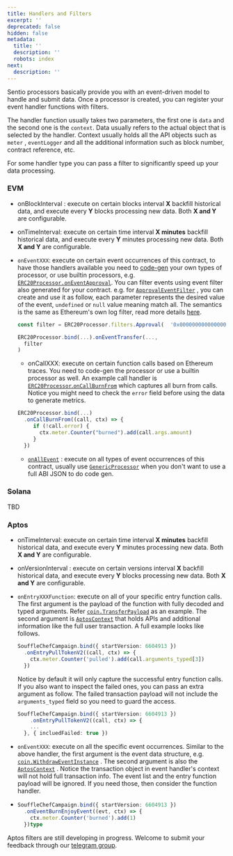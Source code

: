 ```yaml
---
title: Handlers and Filters
excerpt: ''
deprecated: false
hidden: false
metadata:
  title: ''
  description: ''
  robots: index
next:
  description: ''
---
```

Sentio processors basically provide you with an event-driven model to handle and submit data. Once a processor is created, you can register your event handler functions with filters. 

The handler function usually takes two parameters, the first one is `data` and the second one is the `context`. Data usually refers to the actual object that is selected by the handler.  Context usually holds  all the API objects  such as `meter` , `eventLogger` and all the additional information such as block number, contract reference, etc.

For some handler type you can pass a filter to significantly speed up your data processing.

### EVM

* onBlockInterval : execute on certain blocks interval **X** backfill historical data, and execute every **Y** blocks processing new data. Both **X and Y** are configurable.
* onTimeInterval: execute on certain time interval **X minutes** backfill historical data, and execute every **Y** minutes processing new data. Both **X and Y** are configurable.
* `onEventXXX`: execute on certain event occurrences of this contract, to have those handlers available you need to [code-gen](decoding-from-custom-abis) your own types of processor, or use builtin processors, e.g. [`ERC20Processor.onEventApproval`](https://sentioxyz.github.io/sentio-sdk/classes/builtin.erc20.ERC20Processor.html#onEventApproval). You can filter events using event filter also generated for your contract. e.g. for [`ApprovalEventFilter`](https://sentioxyz.github.io/sentio-sdk/types/builtin.erc20.ApprovalEventFilter.html) , you can create and use it as follow, each parameter represents the desired value of the event, `undefined` or `null` value meaning match all.  The semantics is the same as Ethereum's own log filter, read more details [here](https://docs.ethers.io/v5/concepts/events/#events--filters).

  ```typescript
  const filter = ERC20Processor.filters.Approval(  '0x0000000000000000000000000000000000000000',  '0xb329e39ebefd16f40d38f07643652ce17ca5bac1')

  ERC20Processor.bind(...).onEventTransfer(...,
    filter
  )
  ```

  * onCallXXX: execute on certain function calls based on Ethereum traces. You need to code-gen the processor or use a builtin processor as well. An example call handler is [`ERC20Processor`.`onCallBurnFrom`](https://sentioxyz.github.io/sentio-sdk/classes/builtin.erc20.ERC20Processor.html#onCallBurnFrom) which captures all burn from calls. Notice you might need to check the `error` field before using the data to generate metrics. 

  ```typescript
  ERC20Processor.bind(...)
    .onCallBurnFrom((call, ctx) => {
       if (!call.error) {
         ctx.meter.Counter("burned").add(call.args.amount)
       }
    })
  ```

  * [`onAllEvent`](https://sentioxyz.github.io/sentio-sdk/classes/core.BaseProcessor.html#onAllEvents) : execute on all types of event occurrences of this contract, usually use  [`GenericProcessor`](https://sentioxyz.github.io/sentio-sdk/classes/core.GenericProcessor.html) when you don't want to use a full ABI JSON to do code gen.

### Solana

TBD

### Aptos

* onTimeInterval: execute on certain time interval **X minutes** backfill historical data, and execute every **Y** minutes processing new data. Both **X and Y** are configurable.
* onVersionInterval : execute on certain versions interval **X** backfill historical data, and execute every **Y** blocks processing new data. Both **X and Y** are configurable.
* `onEntryXXXFunction`: execute on all of your specific entry function calls. The first argument is the payload of the function with fully decoded and typed arguments. Refer [`coin.TransferPayload`](https://sentioxyz.github.io/sentio-sdk/interfaces/builtin.aptos._0x1.coin.TransferPayload.html) as an example. The second argument is [`AptosContext`](https://sentioxyz.github.io/sentio-sdk/classes/aptos.AptosContext.html) that holds APIs and additional information like the full user transaction. A full example looks like follows. 

  ```typescript
  SouffleChefCampaign.bind({ startVersion: 6604913 })
    .onEntryPullTokenV2((call, ctx) => {
      ctx.meter.Counter('pulled').add(call.arguments_typed[3])
    })
  ```

  Notice by default it will only capture the successful entry function calls. If you also want to  inspect the failed ones, you can pass an extra argument as follow. The failed transaction payload will not include the `arguments_typed` field so you need to guard the access.

  ```typescript
  SouffleChefCampaign.bind({ startVersion: 6604913 })
      .onEntryPullTokenV2((call, ctx) => {
      ...
    }, { incluedFailed: true })
  ```
* `onEventXXX`:  execute on all the specific event occurrences. Similar to the above handler, the first argument is the event data structure, e.g. [`coin.WithdrawEventInstance`](https://sentioxyz.github.io/sentio-sdk/interfaces/builtin.aptos._0x1.coin.WithdrawEventInstance.html) . The second argument is also the [`AptosContext`](https://sentioxyz.github.io/sentio-sdk/classes/aptos.AptosContext.html) . Notice the transaction object in event handler's context will not hold full transaction info. The event list and the entry function payload will be ignored. If you need those, then consider the function handler. 
* ```typescript
  SouffleChefCampaign.bind({ startVersion: 6604913 })
    .onEventBurnEnjoyEvent((evt, ctx) => {
      ctx.meter.Counter('burned').add(1)
    })type
  ```

Aptos filters are still developing in progress. Welcome to submit your feedback through our [telegram group](https://t.me/sentioxyz).
